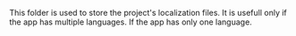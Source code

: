 This folder is used to store the project's localization files. It is usefull only if the app has multiple languages. If the app has only one language.